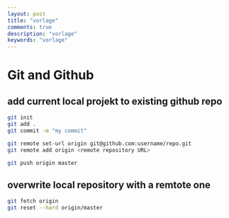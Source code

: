 ```yaml
---
layout: post
title: "vorlage"
comments: true
description: "vorlage"
keywords: "vorlage"
---
```


# Git and Github

## add current local projekt to existing github repo

```sh
git init
git add .
git commit -m "my commit"

git remote set-url origin git@github.com:username/repo.git
git remote add origin <remote repository URL>

git push origin master
```

## overwrite local repository with a remtote one

```sh
git fetch origin
git reset --hard origin/master
```